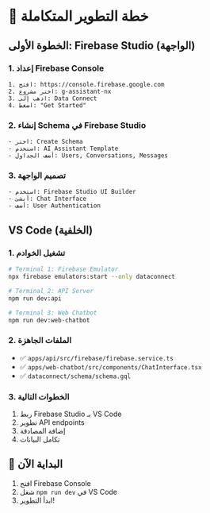 # 🚀 خطة التطوير المتكاملة

## الخطوة الأولى: Firebase Studio (الواجهة)

### 1. إعداد Firebase Console
```
1. افتح: https://console.firebase.google.com
2. اختر مشروع: g-assistant-nx
3. اذهب إلى: Data Connect
4. اضغط: "Get Started"
```

### 2. إنشاء Schema في Firebase Studio
```
- اختر: Create Schema
- استخدم: AI Assistant Template
- أضف الجداول: Users, Conversations, Messages
```

### 3. تصميم الواجهة
```
- استخدم: Firebase Studio UI Builder
- أنشئ: Chat Interface
- أضف: User Authentication
```

## VS Code (الخلفية)

### 1. تشغيل الخوادم
```bash
# Terminal 1: Firebase Emulator
npx firebase emulators:start --only dataconnect

# Terminal 2: API Server
npm run dev:api

# Terminal 3: Web Chatbot
npm run dev:web-chatbot
```

### 2. الملفات الجاهزة
- ✅ `apps/api/src/firebase/firebase.service.ts`
- ✅ `apps/web-chatbot/src/components/ChatInterface.tsx`
- ✅ `dataconnect/schema/schema.gql`

### 3. الخطوات التالية
1. ربط Firebase Studio بـ VS Code
2. تطوير API endpoints
3. إضافة المصادقة
4. تكامل البيانات

## 🎯 البداية الآن
1. افتح Firebase Console
2. شغل `npm run dev` في VS Code
3. ابدأ التطوير!